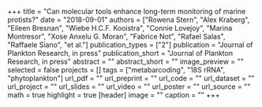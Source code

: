 +++
title = "Can molecular tools enhance long-term monitoring of marine protists?"
date = "2018-09-01"
authors = ["Rowena Stern", "Alex Kraberg", "Eileen Bresnan", "Wiebe H.C.F. Kooistra", "Connie Lovejoy", "Marina Montresor", "Xose Anxelu G. Moran", "Fabrice Not", "Rafael Salas", "Raffaele Siano", "et al."]
publication_types = ["2"]
publication = "Journal of Plankton Research, in press"
publication_short = "Journal of Plankton Research, in press"
abstract = ""
abstract_short = ""
image_preview = ""
selected = false
projects = []
tags = ["metabarcoding", "18S rRNA", "phytoplankton"]
url_pdf = ""
url_preprint = ""
url_code = ""
url_dataset = ""
url_project = ""
url_slides = ""
url_video = ""
url_poster = ""
url_source = ""
math = true
highlight = true
[header]
image = ""
caption = ""
+++
